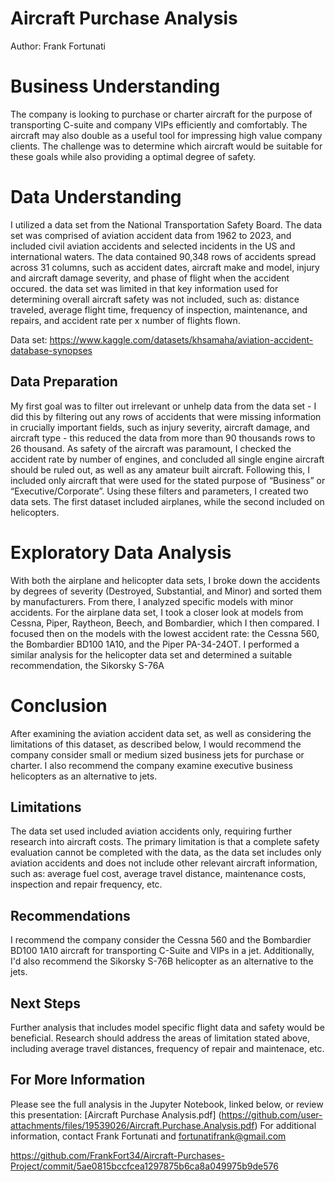 # Aircraft Purchase Analysis
Author: Frank Fortunati

# Business Understanding
The company is looking to purchase or charter aircraft for the purpose of transporting C-suite and company VIPs efficiently and comfortably. The aircraft may also double as a useful tool for impressing high value company clients. The challenge was to determine which aircraft would be suitable for these goals while also providing a optimal degree of safety.

# Data Understanding
I utilized a data set from the National Transportation Safety Board. The data set was comprised of aviation accident data from 1962 to 2023, and included civil aviation accidents and selected incidents in the US and international waters. The data contained 90,348 rows of accidents spread across 31 columns, such as accident dates, aircraft make and model, injury and aircraft damage severity, and phase of flight when the accident occured. the data set was limited in that key information used for determining overall aircraft safety was not included, such as: distance traveled, average flight time, frequency of inspection, maintenance, and repairs, and accident rate per x number of flights flown. 

Data set: https://www.kaggle.com/datasets/khsamaha/aviation-accident-database-synopses

## Data Preparation
My first goal was to filter out irrelevant or unhelp data from the data set - I did this by filtering out any rows of accidents that were missing information in crucially important fields, such as injury severity, aircraft damage, and aircraft type - this reduced the data from more than 90 thousands rows to 26 thousand. As safety of the aircraft was paramount, I checked the accident rate by number of engines, and concluded all single engine aircraft should be ruled out, as well as any amateur built aircraft. Following this, I included only aircraft that were used for the stated purpose of “Business” or “Executive/Corporate”. Using these filters and parameters, I created two data sets. The first dataset included airplanes, while the second included on helicopters.

# Exploratory Data Analysis
With both the airplane and helicopter data sets, I broke down the accidents by degrees of severity (Destroyed, Substantial, and Minor) and sorted them by manufacturers. From there, I analyzed specific models with minor accidents. For the airplane data set, I took a closer look at models from Cessna, Piper, Raytheon, Beech, and Bombardier, which I then compared. I focused then on the models with the lowest accident rate: the Cessna 560, the Bombardier BD100 1A10, and the Piper PA-34-24OT. I performed a similar analysis for the helicopter data set and determined a suitable recommendation, the Sikorsky S-76A
 
# Conclusion
After examining the aviation accident data set, as well as considering the limitations of this dataset, as described below, I would recommend the company consider small or medium sized business jets for purchase or charter. I also recommend the company examine executive business helicopters as an alternative to jets.

## Limitations
The data set used included aviation accidents only, requiring further research into aircraft costs. 
The primary limitation is that a complete safety evaluation cannot be completed with the data, as the data set includes only aviation accidents and does not include other relevant aircraft information, such as: average fuel cost, average travel distance, maintenance costs, inspection and repair frequency, etc. 

## Recommendations
I recommend the company consider the Cessna 560 and the Bombardier BD100 1A10 aircraft for transporting C-Suite and VIPs in a jet. Additionally, I'd also recommend the Sikorsky S-76B helicopter as an alternative to the jets.

## Next Steps
Further analysis that includes model specific flight data and safety would be beneficial. Research should address the areas of limitation stated above, including average travel distances, frequency of repair and maintenace, etc. 

## For More Information
Please see the full analysis in the Jupyter Notebook, linked below, or review this presentation: [Aircraft Purchase Analysis.pdf] (https://github.com/user-attachments/files/19539026/Aircraft.Purchase.Analysis.pdf)
For additional information, contact Frank Fortunati and fortunatifrank@gmail.com

https://github.com/FrankFort34/Aircraft-Purchases-Project/commit/5ae0815bccfcea1297875b6ca8a049975b9de576



